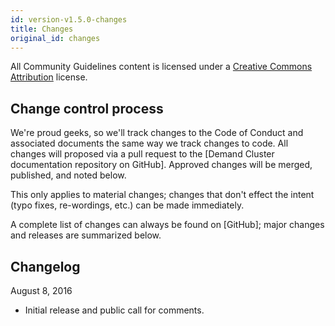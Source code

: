 ```yaml
---
id: version-v1.5.0-changes
title: Changes
original_id: changes
---
```

    
All Community Guidelines content is licensed under a [Creative Commons Attribution](https://creativecommons.org/licenses/by/3.0/) license.

## Change control process

We're proud geeks, so we'll track changes to the Code of Conduct and associated documents the same way we track changes to code. All changes will proposed via a pull request to the [Demand Cluster documentation repository on GitHub]. Approved changes will be merged, published, and noted below.

This only applies to material changes; changes that don't effect the intent (typo fixes, re-wordings, etc.) can be made immediately.

A complete list of changes can always be found on [GitHub]; major changes and releases are summarized below.

## Changelog

August 8, 2016

-   Initial release and public call for comments.
